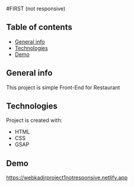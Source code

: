 #FIRST (not responsive)


## Table of contents
* [General info](#general-info)
* [Technologies](#technologies)
* [Demo](#demo)

## General info
This project is simple Front-End for Restaurant 
	
## Technologies
Project is created with:
* HTML
* CSS
* GSAP

## Demo
https://webkadirproject1notresponsive.netlify.app
